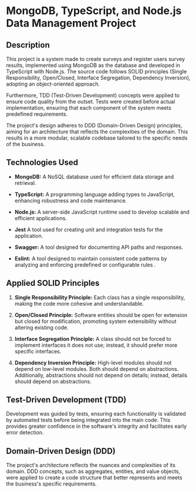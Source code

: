 # MongoDB, TypeScript, and Node.js Data Management Project

## Description

This project is a system made to create surveys and register users survey results, implemented using MongoDB as the database and developed in TypeScript with Node.js. The source code follows SOLID principles (Single Responsibility, Open/Closed, Interface Segregation, Dependency Inversion), adopting an object-oriented approach.

Furthermore, TDD (Test-Driven Development) concepts were applied to ensure code quality from the outset. Tests were created before actual implementation, ensuring that each component of the system meets predefined requirements.

The project's design adheres to DDD (Domain-Driven Design) principles, aiming for an architecture that reflects the complexities of the domain. This results in a more modular, scalable codebase tailored to the specific needs of the business.

## Technologies Used

- **MongoDB:** A NoSQL database used for efficient data storage and retrieval.
  
- **TypeScript:** A programming language adding types to JavaScript, enhancing robustness and code maintenance.

- **Node.js:** A server-side JavaScript runtime used to develop scalable and efficient applications.

- **Jest** A tool used for creating unit and integration tests for the application.

- **Swagger:**  A tool designed for documenting API paths and responses.

- **Eslint:** A tool designed to maintain consistent code patterns by analyzing and enforcing predefined or configurable rules .

## Applied SOLID Principles

1. **Single Responsibility Principle:** Each class has a single responsibility, making the code more cohesive and understandable.

2. **Open/Closed Principle:** Software entities should be open for extension but closed for modification, promoting system extensibility without altering existing code.

3. **Interface Segregation Principle:** A class should not be forced to implement interfaces it does not use; instead, it should prefer more specific interfaces.

4. **Dependency Inversion Principle:** High-level modules should not depend on low-level modules. Both should depend on abstractions. Additionally, abstractions should not depend on details; instead, details should depend on abstractions.

## Test-Driven Development (TDD)

Development was guided by tests, ensuring each functionality is validated by automated tests before being integrated into the main code. This provides greater confidence in the software's integrity and facilitates early error detection.

## Domain-Driven Design (DDD)

The project's architecture reflects the nuances and complexities of its domain. DDD concepts, such as aggregates, entities, and value objects, were applied to create a code structure that better represents and meets the business's specific requirements.

